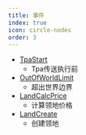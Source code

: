 ```yaml
---
title: 事件
index: true
icon: circle-nodes
order: 3
---
```


- [TpaStart](./TpaStart.md)
  - Tpa传送执行前
- [OutOfWorldLimit](./OutOfWorldLimit.md)
  - 超出世界边界
- [LandCalcPrice](./LandCalcPrice.md)
  - 计算领地价格
- [LandCreate](./LandCreate.md)
  - 创建领地
    